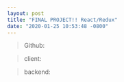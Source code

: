 ```yaml
---
layout: post
title: "FINAL PROJECT!! React/Redux"
date: "2020-01-25 10:53:48 -0800"
---
```



> Github:

> client: [](https://github.com/DarrelJames/calorie-tracker-client)

> backend: [](https://github.com/DarrelJames/calorie-tracker-api)
